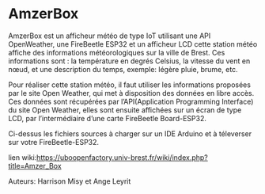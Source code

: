 # AmzerBox
AmzerBox est un afficheur météo de type IoT utilisant une API OpenWeather, une FireBeetle ESP32 et un afficheur LCD
cette station météo affiche des informations météorologiques sur la ville de Brest. 
Ces informations sont : la température en degrés Celsius, la vitesse du vent en nœud, et une description du temps, exemple: légère pluie, brume, etc.

Pour réaliser cette station météo, il faut utiliser les informations proposées par le site Open Weather, 
qui met à disposition des données en libre accès. Ces données sont récupérées par l’API(Application Programming Interface) du site Open Weather,
elles sont ensuite affichées sur un écran de type LCD, par l’intermédiaire d’une carte FireBeetle Board-ESP32. 

Ci-dessus les fichiers sources à charger sur un IDE Arduino et à téleverser sur votre FireBeetle-ESP32.

lien wiki:https://uboopenfactory.univ-brest.fr/wiki/index.php?title=Amzer_Box

Auteurs: Harrison Misy et Ange Leyrit
